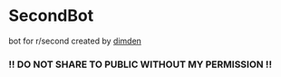 # SecondBot
bot for r/second
created by [dimden](https://dimden.dev/)

### !! DO NOT SHARE TO PUBLIC WITHOUT MY PERMISSION !!
